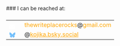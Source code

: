 <style>
  .hidden-email { 
    display: none;
    text-align: center;
    color:#ffA707
  }
.bluesky {
    text-align: center;
    color:#ffA707 !important;
}

.container {
    width: 100vw;
    text-align: center;
    align-content: center;
}

.contact {
    
}

div.container table {
    border: none !important;
    background: transparent !important;
    margin: 24px auto !important;
    width: unset !important;
    min-width: unset !important;
    background: unset !important;
}
td.left {
    text-align: center !important; 
    border: none !important;
    background: transparent !important;
    padding-right: 16px !important;
    padding-bottom: 4px !important;
    position:relative !important;
    top: 2px !important;
}
td.right {
    text-align: left !important;
    border: none !important;
    background: transparent !important;
}

</style>

<br/>
### I can be reached at:
<div class = "container">
  <table>
    <!-- em@il-->
    <tr>
        <td class="left">            
            <svg style="position: relative; top: 3px; padding-right: 2px;" xmlns="http://www.w3.org/2000/svg" height="16" width="16" viewBox="0 0 512 512"><
               <path fill="#ffffff" d="M48 64C21.5 64 0 85.5 0 112c0 15.1 7.1 29.3 19.2 38.4L236.8 313.6c11.4 8.5 27 8.5 38.4 
                    0L492.8 150.4c12.1-9.1 19.2-23.3 19.2-38.4c0-26.5-21.5-48-48-48L48 64zM0 176L0 384c0 35.3 28.7 64 64 64l384 
                    0c35.3 0 64-28.7 64-64l0-208L294.4 339.2c-22.8 17.1-54 17.1-76.8 0L0 176z"/>
            </svg>
        </td>
        <td class="right">
            <span class="hidden-email">thewriteplacerocks</span><span>&#64;</span><span class="hidden-email">&#103;&#109;&#97;&#105;&#108;&#46;&#99;&#111;&#109;</span>
        </td>
    </tr>
    <!-- bluesky -->
    <tr>
        <td class="left">
            <!--!Font Awesome Free 6.6.0 by @fontawesome - https://fontawesome.com License - https://fontawesome.com/license/free Copyright 2024 Fonticons, Inc.-->
            <svg xmlns="http://www.w3.org/2000/svg" height="16" width="16" viewBox="0 0 576 512">
                <path fill="#74C0FC" d="M407.8 294.7c-3.3-.4-6.7-.8-10-1.3c3.4 .4 6.7 .9 10 1.3zM288 227.1C261.9 
                    176.4 190.9 81.9 124.9 35.3C61.6-9.4 37.5-1.7 21.6 5.5C3.3 13.8 0 41.9 0 58.4S9.1 194 15 213.9c19.5 65.7 89.1 
                    87.9 153.2 80.7c3.3-.5 6.6-.9 10-1.4c-3.3 .5-6.6 1-10 1.4C74.3 308.6-9.1 342.8 100.3 464.5C220.6 589.1 265.1 
                    437.8 288 361.1c22.9 76.7 49.2 222.5 185.6 103.4c102.4-103.4 28.1-156-65.8-169.9c-3.3-.4-6.7-.8-10-1.3c3.4 .4 
                    6.7 .9 10 1.3c64.1 7.1 133.6-15.1 153.2-80.7C566.9 194 576 75 576 
                    58.4s-3.3-44.7-21.6-52.9c-15.8-7.1-40-14.9-103.2 29.8C385.1 81.9 314.1 176.4 288 227.1z"/>
            </svg>
        </td>
        <td class="right">
            <span>&#64;</span><a class="bluesky" href="https://bsky.app/profile/kojika.bsky.social" target="_blank">kojika.bsky.social</a>
        </td>
    </tr>
  </table>
</div>

<style>
  .hidden-email { display: inline; }
</style>
